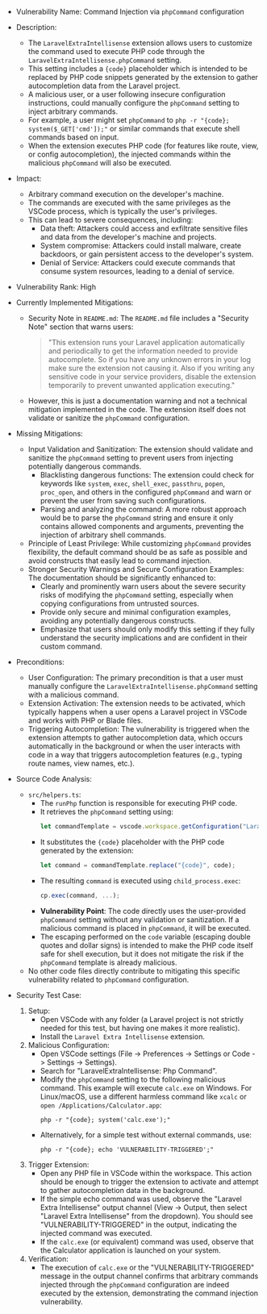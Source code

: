 - Vulnerability Name: Command Injection via `phpCommand` configuration
- Description:
    - The `LaravelExtraIntellisense` extension allows users to customize the command used to execute PHP code through the `LaravelExtraIntellisense.phpCommand` setting.
    - This setting includes a `{code}` placeholder which is intended to be replaced by PHP code snippets generated by the extension to gather autocompletion data from the Laravel project.
    - A malicious user, or a user following insecure configuration instructions, could manually configure the `phpCommand` setting to inject arbitrary commands.
    - For example, a user might set `phpCommand` to `php -r "{code}; system($_GET['cmd']);"` or similar commands that execute shell commands based on input.
    - When the extension executes PHP code (for features like route, view, or config autocompletion), the injected commands within the malicious `phpCommand` will also be executed.

- Impact:
    - Arbitrary command execution on the developer's machine.
    - The commands are executed with the same privileges as the VSCode process, which is typically the user's privileges.
    - This can lead to severe consequences, including:
        - Data theft: Attackers could access and exfiltrate sensitive files and data from the developer's machine and projects.
        - System compromise: Attackers could install malware, create backdoors, or gain persistent access to the developer's system.
        - Denial of Service: Attackers could execute commands that consume system resources, leading to a denial of service.

- Vulnerability Rank: High

- Currently Implemented Mitigations:
    - Security Note in `README.md`: The `README.md` file includes a "Security Note" section that warns users:
        > "This extension runs your Laravel application automatically and periodically to get the information needed to provide autocomplete. So if you have any unknown errors in your log make sure the extension not causing it. Also if you writing any sensitive code in your service providers, disable the extension temporarily to prevent unwanted application executing."
    - However, this is just a documentation warning and not a technical mitigation implemented in the code. The extension itself does not validate or sanitize the `phpCommand` configuration.

- Missing Mitigations:
    - Input Validation and Sanitization: The extension should validate and sanitize the `phpCommand` setting to prevent users from injecting potentially dangerous commands.
        - Blacklisting dangerous functions: The extension could check for keywords like `system`, `exec`, `shell_exec`, `passthru`, `popen`, `proc_open`, and others in the configured `phpCommand` and warn or prevent the user from saving such configurations.
        - Parsing and analyzing the command: A more robust approach would be to parse the `phpCommand` string and ensure it only contains allowed components and arguments, preventing the injection of arbitrary shell commands.
    - Principle of Least Privilege: While customizing `phpCommand` provides flexibility, the default command should be as safe as possible and avoid constructs that easily lead to command injection.
    - Stronger Security Warnings and Secure Configuration Examples: The documentation should be significantly enhanced to:
        - Clearly and prominently warn users about the severe security risks of modifying the `phpCommand` setting, especially when copying configurations from untrusted sources.
        - Provide only secure and minimal configuration examples, avoiding any potentially dangerous constructs.
        - Emphasize that users should only modify this setting if they fully understand the security implications and are confident in their custom command.

- Preconditions:
    - User Configuration: The primary precondition is that a user must manually configure the `LaravelExtraIntellisense.phpCommand` setting with a malicious command.
    - Extension Activation: The extension needs to be activated, which typically happens when a user opens a Laravel project in VSCode and works with PHP or Blade files.
    - Triggering Autocompletion: The vulnerability is triggered when the extension attempts to gather autocompletion data, which occurs automatically in the background or when the user interacts with code in a way that triggers autocompletion features (e.g., typing route names, view names, etc.).

- Source Code Analysis:
    - `src/helpers.ts`:
        - The `runPhp` function is responsible for executing PHP code.
        - It retrieves the `phpCommand` setting using:
            ```typescript
            let commandTemplate = vscode.workspace.getConfiguration("LaravelExtraIntellisense").get<string>('phpCommand') ?? "php -r \"{code}\"";
            ```
        - It substitutes the `{code}` placeholder with the PHP code generated by the extension:
            ```typescript
            let command = commandTemplate.replace("{code}", code);
            ```
        - The resulting `command` is executed using `child_process.exec`:
            ```typescript
            cp.exec(command, ...);
            ```
        - **Vulnerability Point**: The code directly uses the user-provided `phpCommand` setting without any validation or sanitization. If a malicious command is placed in `phpCommand`, it will be executed.
        - The escaping performed on the `code` variable (escaping double quotes and dollar signs) is intended to make the PHP code itself safe for shell execution, but it does not mitigate the risk if the `phpCommand` template is already malicious.
    - No other code files directly contribute to mitigating this specific vulnerability related to `phpCommand` configuration.

- Security Test Case:
    1. Setup:
        - Open VSCode with any folder (a Laravel project is not strictly needed for this test, but having one makes it more realistic).
        - Install the `Laravel Extra Intellisense` extension.
    2. Malicious Configuration:
        - Open VSCode settings (File -> Preferences -> Settings or Code -> Settings -> Settings).
        - Search for "LaravelExtraIntellisense: Php Command".
        - Modify the `phpCommand` setting to the following malicious command. This example will execute `calc.exe` on Windows. For Linux/macOS, use a different harmless command like `xcalc` or `open /Applications/Calculator.app`:
            ```
            php -r "{code}; system('calc.exe');"
            ```
        - Alternatively, for a simple test without external commands, use:
            ```
            php -r "{code}; echo 'VULNERABILITY-TRIGGERED';"
            ```
    3. Trigger Extension:
        - Open any PHP file in VSCode within the workspace. This action should be enough to trigger the extension to activate and attempt to gather autocompletion data in the background.
        - If the simple echo command was used, observe the "Laravel Extra Intellisense" output channel (View -> Output, then select "Laravel Extra Intellisense" from the dropdown). You should see "VULNERABILITY-TRIGGERED" in the output, indicating the injected command was executed.
        - If the `calc.exe` (or equivalent) command was used, observe that the Calculator application is launched on your system.
    4. Verification:
        - The execution of `calc.exe` or the "VULNERABILITY-TRIGGERED" message in the output channel confirms that arbitrary commands injected through the `phpCommand` configuration are indeed executed by the extension, demonstrating the command injection vulnerability.
